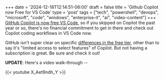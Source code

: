 +++
date = '2024-12-18T12:14:51-06:00'
draft = false
title = 'Github Copilot now Free for VS Code'
type = 'post'
tags = ["tech", "powershell", "devops", "microsoft", "code", "windows", "enterprise-it", "ai", "video-content"]
+++
[GitHub Copilot is now free VS Code](https://code.visualstudio.com/blogs/2024/12/18/free-github-copilot), so if you skipped on Copilot the past year or so, there's no financial commitment to get in there and check out Copilot coding workflows in VS Code now. <br />

GitHub isn't super clear on specific [differences in the free tier](https://docs.github.com/en/copilot/about-github-copilot/subscription-plans-for-github-copilot), other than to say it's "limited access to select features" of Copilot. But not having a subscription is great.  Be sure and check it out! <br />

**UPDATE**: Here's a video walk-through --

<div class="video">
{{< youtube X_Aet9ndh_Y >}}
</div>